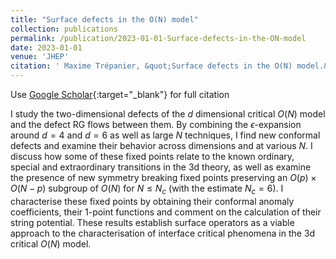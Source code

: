 ```yaml
---
title: "Surface defects in the O(N) model"
collection: publications
permalink: /publication/2023-01-01-Surface-defects-in-the-ON-model
date: 2023-01-01
venue: 'JHEP'
citation: ' Maxime Trépanier, &quot;Surface defects in the O(N) model.&quot; JHEP, 2023.'
---
```

Use [Google Scholar](https://scholar.google.com/scholar?q=Surface+defects+in+the+O(N)+model){:target="_blank"} for full citation

I study the two-dimensional defects of the $d$ dimensional critical $O(N)$
model and the defect RG flows between them. By combining the
$\epsilon$-expansion around $d = 4$ and $d = 6$ as well as large $N$
techniques, I find new conformal defects and examine their behavior across
dimensions and at various $N$. I discuss how some of these fixed points relate
to the known ordinary, special and extraordinary transitions in the 3d theory,
as well as examine the presence of new symmetry breaking fixed points
preserving an $O(p) \times O(N-p)$ subgroup of $O(N)$ for $N \le N_c$ (with
the estimate $N_c = 6$). I characterise these fixed points by obtaining their
conformal anomaly coefficients, their 1-point functions and comment on the
calculation of their string potential.  These results establish surface
operators as a viable approach to the characterisation of interface critical
phenomena in the 3d critical $O(N)$ model.
